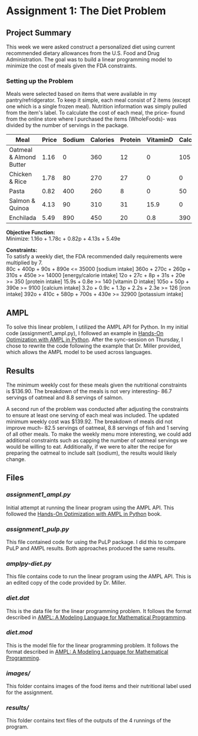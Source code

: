 # Assignment 1: The Diet Problem

## Project Summary
This week we were asked construct a personalized diet using current recommended dietary allowances from the U.S. Food and Drug Administration. The goal was to build a linear programming model to minimize the cost of meals given the FDA constraints. 

### Setting up the Problem
Meals were selected based on items that were available in my pantry/refridgerator. To keep it simple, each meal consist of 2 items (except one which is a single frozen meal). Nutrition information was simply pulled from the item's label. To calculate the cost of each meal, the price- found from the online store where I purchased the items (WholeFoods)- was divided by the number of servings in the package.

| Meal                      | Price |  Sodium  |  Calories  |  Protein  |  VitaminD  | Calcium  |  Iron  |  Potassium  |
| ----------------------    | ------| -------- | ---------- | --------- | ---------- | -------- | ------ | ----------- |
| Oatmeal & Almond Butter   | 1.16  |  0       |  360       |  12       |  0         |  105     |  3.2   |  392        |
| Chicken & Rice            | 1.78  |  80      |  270       |  27       |  0         |  0       |  0.9   |  410        |
| Pasta                     | 0.82  |  400     |  260       |  8        |  0         |  50      |  1.3   |  580        |
| Salmon & Quinoa           | 4.13  |  90      |  310       |  31       |  15.9      |  0       |  2.2   |  700        |
| Enchilada                 | 5.49  |  890     |  450       |  20       |  0.8       |  390     |  2.3   |  430        |

**Objective Function:**  
Minimize: 1.16o + 1.78c + 0.82p + 4.13s + 5.49e

**Constraints:**  
To satisfy a weekly diet, the FDA recommended daily requirements were multiplied by 7.  
80c + 400p + 90s + 890e             <= 35000 	[sodium intake]
360o + 270c + 260p + 310s + 450e    >= 14000	[energy/calorie intake] 
12o + 27c + 8p + 31s + 20e          >= 350		[protein intake]
15.9s + 0.8e                        >= 140 		[vitamin D intake]
105o + 50p + 390e                   >= 9100     [calcium intake]
3.2o + 0.9c + 1.3p + 2.2s + 2.3e    >= 126		[iron intake]
392o + 410c + 580p + 700s + 430e    >= 32900	[potassium intake]

## AMPL
To solve this linear problem, I utilized the AMPL API for Python. In my initial code (assignment1_ampl.py), I followed an example in [Hands-On Optimization with AMPL in Python](https://ampl.com/mo-book/notebooks/01/production-planning-basic.html). After the sync-session on Thursday, I chose to rewrite the code following the example that Dr. Miller provided, which allows the AMPL model to be used across languages.

## Results
The minimum weekly cost for these meals given the nutritional constraints is $136.90. The breakdown of the meals is not very interesting- 86.7 servings of oatmeal and 8.8 servings of salmon.

A second run of the problem was conducted after adjusting the constraints to ensure at least one serving of each meal was included. The updated minimum weekly cost was $139.92. The breakdown of meals did not improve much- 82.5 servings of oatmeal, 8.8 servings of fish and 1 serving of all other meals. To make the weekly menu more interesting, we could add additional constraints such as capping the number of oatmeal servings we would be willing to eat. Additionally, if we were to alter the recipe for preparing the oatmeal to include salt (sodium), the results would likely change.

## Files
### *assignment1_ampl.py*
Initial attempt at running the linear program using the AMPL API. This followed the [Hands-On Optimization with AMPL in Python](https://ampl.com/mo-book/notebooks/01/production-planning-basic.html) book.

### *assignment1_pulp.py*
This file contained code for using the PuLP package. I did this to compare PuLP and AMPL results. Both approaches produced the same results.

### *amplpy-diet.py*
This file contains code to run the linear program using the AMPL API. This is an edited copy of the code provided by Dr. Miller.

### *diet.dat*
This is the data file for the linear programming problem. It follows the format described in [AMPL: A Modeling Language for Mathematical Programming](https://ampl.com/wp-content/uploads/BOOK.pdf).

### *diet.mod*
This is the model file for the linear programming problem. It follows the format described in [AMPL: A Modeling Language for Mathematical Programming](https://ampl.com/wp-content/uploads/BOOK.pdf).

### *images/*
This folder contains images of the food items and their nutritional label used for the assignment.

### *results/*
This folder contains text files of the outputs of the 4 runnings of the program.
